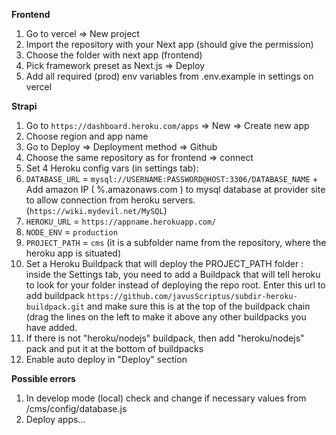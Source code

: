 **Frontend**

1. Go to vercel => New project
2. Import the repository with your Next app (should give the permission)
3. Choose the folder with next app (frontend)
4. Pick framework preset as Next.js => Deploy
5. Add all required (prod) env variables from .env.example in settings on vercel

**Strapi**

1. Go to `https://dashboard.heroku.com/apps` => New => Create new app
2. Choose region and app name
3. Go to Deploy => Deployment method => Github
4. Choose the same repository as for frontend => connect
5. Set 4 Heroku config vars (in settings tab):
6. `DATABASE_URL` = `mysql://USERNAME:PASSWORD@HOST:3306/DATABASE_NAME` + Add amazon IP ( %.amazonaws.com ) to mysql database at provider site to allow connection from heroku servers. (`https://wiki.mydevil.net/MySQL`)
7. `HEROKU_URL` = `https://appname.herokuapp.com/`
8. `NODE_ENV` = `production`
9. `PROJECT_PATH` = `cms` (it is a subfolder name from the repository, where the heroku app is situated)
10. Set a Heroku Buildpack that will deploy the PROJECT_PATH folder :
    inside the Settings tab, you need to add a Buildpack that will tell heroku to look for your folder instead of deploying the repo root. Enter this url to add buildpack
    `https://github.com/javusScriptus/subdir-heroku-buildpack.git` and make sure this is at the top of the buildpack chain (drag the lines on the left to make it above any other buildpacks you have added.
11. If there is not "heroku/nodejs" buildpack, then add "heroku/nodejs" pack and put it at the bottom of buildpacks
12. Enable auto deploy in "Deploy" section

**Possible errors**

1. In develop mode (local) check and change if necessary values from /cms/config/database.js
2. Deploy apps...
